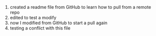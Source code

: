1. created a readme file from GitHub to learn how to pull from a remote repo
2. edited to test a modify
3. now I modified from GitHub to start a pull again
4. testing a conflict with this file
